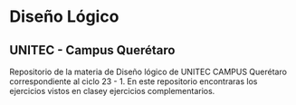 #                 Diseño Lógico
##          UNITEC - Campus Querétaro

Repositorio de la materia de Diseño lógico de UNITEC CAMPUS Querétaro correspondiente al ciclo 23 - 1. En este repositorio encontraras los ejercicios vistos en clasey ejercicios complementarios.
